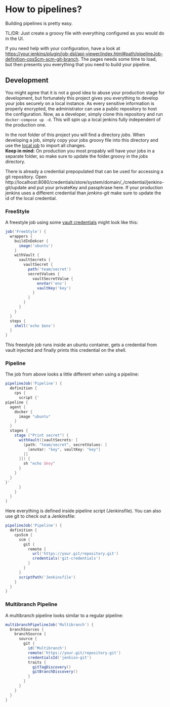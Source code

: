 # How to pipelines?

Building pipelines is pretty easy.

TL/DR: Just create a groovy file with everything configured as you would do in the UI.

If you need help with your configuration, have a look at https://your.jenkins/plugin/job-dsl/api-viewer/index.html#path/pipelineJob-definition-cpsScm-scm-git-branch. The pages needs some time to load, but then presents you everything that you need to build your pipeline.

## Development

You might agree that it is not a good idea to abuse your production stage for development, but fortunately this project gives you everything to develop your jobs securely on a local instance. As every sensitive information is properly encrypted, the administrator can use a public repository to host the configuration. Now, as a developer, simply clone this repository and run `docker-compose up -d`. This will spin up a local jenkins fully independent of the production one. 

In the root folder of this project you will find a directory *jobs*. When developing a job, simply copy your jobs groovy file into this directory and use the [local job](http://localhost:8080/job/LocalSeed/) to import all changes. </br>**Keep in mind:** On production you most propably will have your jobs in a separate folder, so make sure to update the folder.groovy in the *jobs* directory.

There is already a credential prepopulated that can be used for accessing a git repository. Open http://localhost:8080/credentials/store/system/domain/_/credential/jenkins-git/update and put your privateKey and passphrase here. If your production jenkins uses a different credential than *jenkins-git* make sure to update the id of the local credential.

### FreeStyle

A freestyle job using some [vault credentials](how_to_credentials.md) might look like this:

``` groovy
job('FreeStyle') {
  wrappers {
    buildInDokcer {
      image('ubuntu')
    }
    withVault {
      vaultSecrets {
        vaultSecret {
          path('team/secret')
          secretValues {
            vaultSecretValue {
              envVar('env')
              vaultKey('key')
            }
          }
        }
      }
    }
  }
  steps {
    shell('echo $env')
  }
}
```

This freestyle job runs inside an ubuntu container, gets a credential from vault injected and finally prints this credential on the shell.

### Pipeline

The job from above looks a little different when using a pipeline:

``` groovy
pipelineJob('Pipeline') {
  definition {
    cps {
      script {'
pipeline {
  agent {
    docker {
      image "ubuntu"
    }
  }
  stages {
    stage ("Print secret") {
      withVault([vaultSecrets: [
        [path: "team/secret", secretValues: [
          [envVar: "key", vaultKey: "key"]
        ]]
      ]]) {
        sh "echo $key"
      }
    }
  }
}'
      }
    }
  }
}
```

Here everything is defined inside pipeline script (Jenkinsfile). You can also use git to check out a Jenkinsfile:

``` groovy
pipelineJob('Pipeline') {
  definition {
    cpsScm {
      scm {
        git {
          remote {
            url('https://your.git/repository.git')
            credentials('git-credentials')
          }
        }
      }
      scriptPath('Jenkinsfile')
    }
  }
}
```

### Multibranch Pipeline

A multibranch pipeline looks similar to a regular pipeline:

``` groovy
multibranchPipelineJob('Multibranch') {
  branchSources {
    branchSource {
      source {
        git {
          id('Multibranch')
          remote('https://your.git/repository.git')
          credentialsId('jenkisn-git')
          traits {
            gitTagDiscovery()
            gitBranchDiscovery()
          }
        }
      }
    }
  }
}
```
